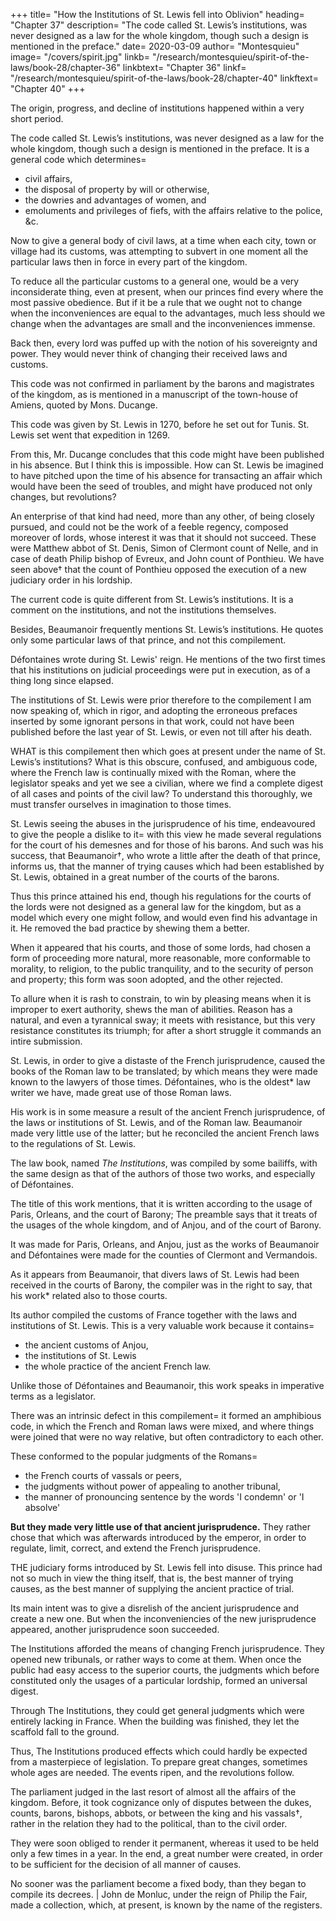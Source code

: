 +++
title=  "How the Institutions of St. Lewis fell into Oblivion"
heading=  "Chapter 37"
description=  "The code called St. Lewis’s institutions, was never designed as a law for the whole kingdom, though such a design is mentioned in the preface."
date=  2020-03-09
author=  "Montesquieu"
image= "/covers/spirit.jpg"
linkb=  "/research/montesquieu/spirit-of-the-laws/book-28/chapter-36"
linkbtext=  "Chapter 36"
linkf=  "/research/montesquieu/spirit-of-the-laws/book-28/chapter-40"
linkftext=  "Chapter 40"
+++

The origin, progress, and decline of institutions happened within a very short period.

The code called St. Lewis’s institutions, was never designed as a law for the whole kingdom, though such a design is mentioned in the preface. It is a general code which determines= 
- civil affairs, 
- the disposal of property by will or otherwise, 
- the dowries and advantages of women, and 
- emoluments and privileges of fiefs, with the affairs relative to the police, &c. 

Now to give a general body of civil laws, at a time when each city, town or village had its customs, was attempting to subvert in one moment all the particular laws then in force in every part of the kingdom. 

To reduce all the particular customs to a general one, would be a very inconsiderate thing, even at present, when our princes find every where the most passive obedience. But if it be a rule that we ought not to change when the inconveniences are equal to the advantages, much less should we change when the advantages are small and the inconveniences immense. 

Back then, every lord was puffed up with the notion of his sovereignty and power. They would never think of changing their received laws and customs.<!-- , must be a thing that could never enter into the heads of those who were then in the administration. -->

This code was not confirmed in parliament by the barons and magistrates of the kingdom, as is mentioned in a manuscript of the town-house of Amiens, quoted by Mons. Ducange.

This code was given by St. Lewis in 1270, before he set out for Tunis. <!-- But this fact is not truer than the other; for --> St. Lewis set went that expedition in 1269. 


From this, Mr. Ducange concludes that this code might have been published in his absence. But I think this is impossible. How can St. Lewis be imagined to have pitched upon the time of his absence for transacting an affair which would have been the seed of troubles, and might have produced not only changes, but revolutions? 

An enterprise of that kind had need, more than any other, of being closely pursued, and could not be the work of a feeble regency, composed moreover of lords, whose interest it was that it should not succeed. These were Matthew abbot of St. Denis, Simon of Clermont count of Nelle, and in case of death Philip bishop of Evreux, and John count of Ponthieu. We have seen above† that the count of Ponthieu opposed the execution of a new judiciary order in his lordship.

The current code is quite different from St. Lewis’s institutions. It is a comment on the institutions, and not the institutions themselves. 

Besides, Beaumanoir frequently mentions St. Lewis’s institutions. He quotes only some particular laws of that prince, and not this compilement. 

Défontaines wrote during St. Lewis' reign. He mentions of the two first times that his institutions on judicial proceedings were put in execution, as of a thing long since elapsed. 

The institutions of St. Lewis were prior therefore to the compilement I am now speaking of, which in rigor, and adopting the erroneous prefaces inserted by some ignorant persons in that work, could not have been published before the last year of St. Lewis, or even not till after his death.

WHAT is this compilement then which goes at present under the name of St. Lewis’s institutions? What is this obscure, confused, and ambiguous code, where the French law is continually mixed with the Roman, where the legislator speaks and yet we see a civilian, where we find a complete digest of all cases and points of the civil law? To understand this thoroughly, we must transfer ourselves in imagination to those times.

St. Lewis seeing the abuses in the jurisprudence of his time, endeavoured to give the people a dislike to it=  with this view he made several regulations for the court of his demesnes and for those of his barons. And such was his success, that Beaumanoir†, who wrote a little after the death of that prince, informs us, that the manner of trying causes which had been established by St. Lewis, obtained in a great number of the courts of the barons.

Thus this prince attained his end, though his regulations for the courts of the lords were not designed as a general law for the kingdom, but as a model which every one might follow, and would even find his advantage in it. He removed the bad practice by shewing them a better. 

When it appeared that his courts, and those of some lords, had chosen a form of proceeding more natural, more reasonable, more conformable to morality, to religion, to the public tranquility, and to the security of person and property; this form was soon adopted, and the other rejected.

To allure when it is rash to constrain, to win by pleasing means when it is improper to exert authority, shews the man of abilities. Reason has a natural, and even a tyrannical sway; it meets with resistance, but this very resistance constitutes its triumph; for after a short struggle it commands an intire submission.

St. Lewis, in order to give a distaste of the French jurisprudence, caused the books of the Roman law to be translated; by which means they were made known to the lawyers of those times. Défontaines, who is the oldest* law writer we have, made great use of those Roman laws. 

His work is in some measure a result of the ancient French jurisprudence, of the laws or institutions of St. Lewis, and of the Roman law. Beaumanoir made very little use of the latter; but he reconciled the ancient French laws to the regulations of St. Lewis.

The law book, named *The Institutions*, was compiled by some bailiffs, with the same design as that of the authors of those two works, and especially of Défontaines. 

The title of this work mentions, that it is written according to the usage of Paris, Orleans, and the court of Barony;
The preamble says that it treats of the usages of the whole kingdom, and of Anjou, and of the court of Barony. 

It was made for Paris, Orleans, and Anjou, just as the works of Beaumanoir and Défontaines were made for the counties of Clermont and Vermandois. 

As it appears from Beaumanoir, that divers laws of St. Lewis had been received in the courts of Barony, the compiler was in the right to say, that his work* related also to those courts.


Its author compiled the customs of France together with the laws and institutions of St. Lewis. This is a very valuable work because it contains= 
- the ancient customs of Anjou, 
- the institutions of St. Lewis
- the whole practice of the ancient French law.

Unlike those of Défontaines and Beaumanoir, this work speaks in imperative terms as a legislator<!-- ; and this might be right, since it was a medley of written customs and laws -->.

There was an intrinsic defect in this compilement=  it formed an amphibious code, in which the French and Roman laws were mixed, and where things were joined that were no way relative, but often contradictory to each other.

These conformed to the popular judgments of the Romans= 
- the French courts of vassals or peers, 
- the judgments without power of appealing to another tribunal, 
- the manner of pronouncing sentence by the words 'I condemn' or 'I absolve' 

**But they made very little use of that ancient jurisprudence.** They rather chose that which was afterwards introduced by the emperor, in order to regulate, limit, correct, and extend the French jurisprudence.


THE judiciary forms introduced by St. Lewis fell into disuse. This prince had not so much in view the thing itself, that is, the best manner of trying causes, as the best manner of supplying the ancient practice of trial. 

Its main intent was to give a disrelish of the ancient jurisprudence and create a new one. But when the inconveniencies of the new jurisprudence appeared, another jurisprudence soon succeeded.

The Institutions afforded the means of changing French jurisprudence. They opened new tribunals, or rather ways to come at them. When once the public had easy access to the superior courts, the judgments which before constituted only the usages of a particular lordship, formed an universal digest. 

Through The Institutions, they could get general judgments which were entirely lacking in France. When the building was finished, they let the scaffold fall to the ground.

Thus, The Institutions produced effects which could hardly be expected from a masterpiece of legislation.  To prepare great changes, sometimes whole ages are needed. The events ripen, and the revolutions follow.

The parliament judged in the last resort of almost all the affairs of the kingdom. Before, it took cognizance only of disputes between the dukes, counts, barons, bishops, abbots, or between the king and his vassals†, rather in the relation they had to the political, than to the civil order. 

They were soon obliged to render it permanent, whereas it used to be held only a few times in a year. In the end, a great number were created, in order to be sufficient for the decision of all manner of causes.

No sooner was the parliament become a fixed body, than they began to compile its decrees.  | John de Monluc, under the reign of Philip the Fair, made a collection, which, at present, is known by the name of the registers.
